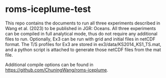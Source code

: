 # roms-iceplume-test

This repo contains the documents to run all three experiments described in Wang et al. (2023) to be published in JGR: Oceans. All three experiments can be compiled in full analytical mode, thus do not require any additional files to run. Optionally, Ex3 can be run with grid and initial files in netCDF format. The T/S profiles for Ex3 are stored in ex3/data/KS2014_KS1_TS.mat, and a python script is attached to generate those netCDF files from the mat file.

Additional compile options can be found in https://github.com/ChuningWang/roms-iceplume.
